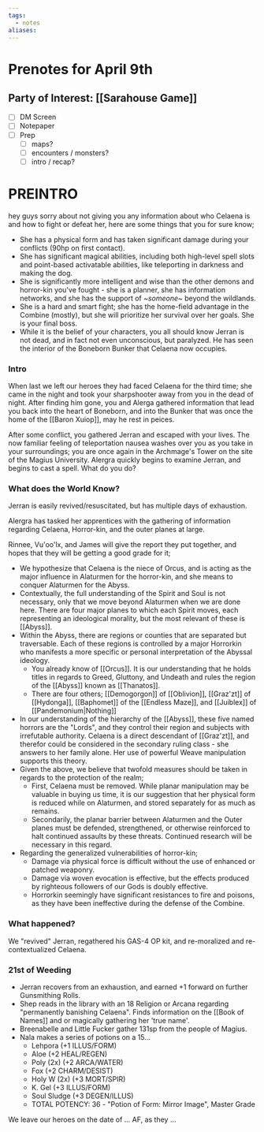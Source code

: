 ```yaml
---
tags:
  - notes
aliases:
---
```


# Prenotes for April 9th
## Party of Interest: [[Sarahouse Game]]
- [ ] DM Screen
- [ ] Notepaper
- [ ] Prep
	- [ ] maps?
	- [ ] encounters / monsters?
	- [ ] intro / recap?

# PREINTRO
hey guys sorry about not giving you any information about who Celaena is and how to fight or defeat her, here are some things that you for sure know;
- She has a physical form and has taken significant damage during your conflicts (90hp on first contact).
- She has significant magical abilities, including both high-level spell slots and point-based activatable abilities, like teleporting in darkness and making the dog.
- She is significantly more intelligent and wise than the other demons and horror-kin you've fought - she is a planner, she has information networks, and she has the support of *~someone~* beyond the wildlands. 
- She is a hard and smart fight; she has the home-field advantage in the Combine (mostly), but she will prioritize her survival over her goals. She is your final boss.
- While it is the belief of your characters, you all should know Jerran is not dead, and in fact not even unconscious, but paralyzed. He has seen the interior of the Boneborn Bunker that Celaena now occupies.

### Intro
When last we left our heroes they had faced Celaena for the third time; she came in the night and took your sharpshooter away from you in the dead of night. After finding him gone, you and Alerga gathered information that lead you back into the heart of Boneborn, and into the Bunker that was once the home of the [[Baron Xuiop]], may he rest in peices.

After some conflict, you gathered Jerran and escaped with your lives. The now familiar feeling of teleportation nausea washes over you as you take in your surroundings; you are once again in the Archmage's Tower on the site of the Magius University. Alergra quickly begins to examine Jerran, and begins to cast a spell. What do you do?

### What does the World Know?
Jerran is easily revived/resuscitated, but has multiple days of exhaustion.

Alergra has tasked her apprentices with the gathering of information regarding Celaena, Horror-kin, and the outer planes at large.

Rinnee, Vu'oo'lx, and James will give the report they put together, and hopes that they will be getting a good grade for it;
- We hypothesize that Celaena is the niece of Orcus, and is acting as the major influence in Alaturmen for the horror-kin, and she means to conquer Alaturmen for the Abyss.
- Contextually, the full understanding of the Spirit and Soul is not necessary, only that we move beyond Alaturmen when we are done here. There are four major planes to which each Spirit moves, each representing an ideological morality, but the most relevant of these is [[Abyss]]. 
- Within the Abyss, there are regions or counties that are separated but traversable. Each of these regions is controlled by a major Horrorkin who manifests a more specific or personal interpretation of the Abyssal ideology.
	- You already know of [[Orcus]]. It is our understanding that he holds titles in regards to Greed, Gluttony, and Undeath and rules the region of the [[Abyss]] known as [[Thanatos]].
	- There are four others; [[Demogorgon]] of [[Oblivion]], [[Graz'zt]] of [[Hydonga]], [[Baphomet]] of the [[Endless Maze]], and [[Juiblex]] of [[Pandemonium|Nothing]]
- In our understanding of the hierarchy of the [[Abyss]], these five named horrors are the "Lords", and they control their region and subjects with irrefutable authority. Celaena is a direct descendant of [[Graz'zt]], and therefor could be considered in the secondary ruling class - she answers to her family alone. Her use of powerful Weave manipulation supports this theory.
- Given the above, we believe that twofold measures should be taken in regards to the protection of the realm;
	- First, Celaena must be removed. While planar manipulation may be valuable in buying us time, it is our suggestion that her physical form is reduced while on Alaturmen, and stored separately for as much as remains.
	- Secondarily, the planar barrier between Alaturmen and the Outer planes must be defended, strengthened, or otherwise reinforced to halt continued assaults by these threats. Continued research will be necessary in this regard.
- Regarding the generalized vulnerabilities of horror-kin; 
	- Damage via physical force is difficult without the use of enhanced or patched weaponry.
	- Damage via woven evocation is effective, but the effects produced by righteous followers of our Gods is doubly effective.
	- Horrorkin seemingly have significant resistances to fire and poisons, as they have been ineffective during the defense of the Combine.

### What happened?

We "revived" Jerran, regathered his GAS-4 OP kit, and re-moralized and re-contextualized Celaena.

### 21st of Weeding
- Jerran recovers from an exhaustion, and earned +1 forward on further Gunsmithing Rolls.
- Shep reads in the library with an 18 Religion or Arcana regarding "permanently banishing Celaena". Finds information on the [[Book of Names]] and or magically gathering her 'true name'.
- Breenabelle and Little Fucker gather 131sp from the people of Magius.
- Nala makes a series of potions on a 15...
	- Lehpora (+1 ILLUS/FORM)
	- Aloe (+2 HEAL/REGEN)
	- Poly (2x) (+2 ARCA/WATER)
	- Fox (+2 CHARM/DESIST)
	- Holy W (2x) (+3 MORT/SPIR)
	- K. Gel (+3 ILLUS/FORM)
	- Soul Sludge (+3 DEGEN/ILLUS)
	- TOTAL POTENCY: 36 - "Potion of Form: Mirror Image", Master Grade



We leave our heroes on the date of ... AF, as they ...